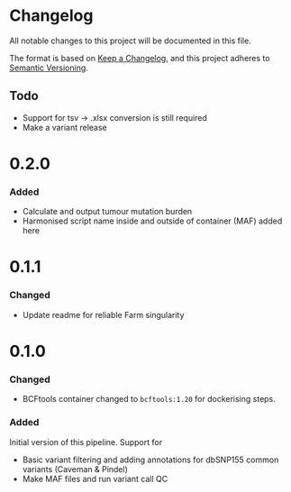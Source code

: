 # Changelog
All notable changes to this project will be documented in this file.

The format is based on [Keep a Changelog](https://keepachangelog.com/en/1.0.0/),
and this project adheres to [Semantic Versioning](https://semver.org/spec/v2.0.0.html).

## Todo
- Support for tsv -> .xlsx conversion is still required
- Make a variant release

# 0.2.0
### Added
- Calculate and output tumour mutation burden
- Harmonised script name inside and outside of container (MAF) added here

# 0.1.1
### Changed
- Update readme for reliable Farm singularity

# 0.1.0
### Changed
- BCFtools container changed to `bcftools:1.20` for dockerising steps.

### Added 
Initial version of this pipeline. Support for 
- Basic variant filtering and adding annotations for dbSNP155 common variants (Caveman & Pindel)
- Make MAF files and run variant call QC

